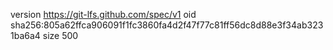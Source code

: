 version https://git-lfs.github.com/spec/v1
oid sha256:805a62ffca906091f1fc3860fa4d2f47f77c81ff56dc8d88e3f34ab3231ba6a4
size 500

